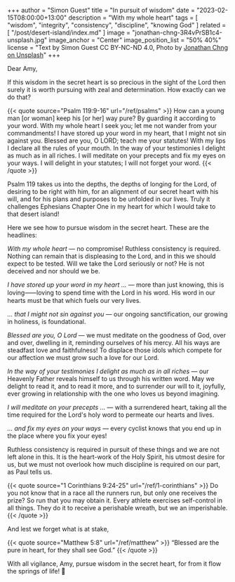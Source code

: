 +++
author = "Simon Guest"
title = "In pursuit of wisdom"
date = "2023-02-15T08:00:00+13:00"
description = "With my whole heart"
tags = [ "wisdom", "integrity", "consistency", "discipline", "knowing God" ]
related = [ "/post/desert-island/index.md" ]
image = "jonathan-chng-3R4vPrSB1c4-unsplash.jpg"
image_anchor = "Center"
image_position_list = "50% 40%"
license = "Text by Simon Guest CC BY-NC-ND 4.0, Photo by [Jonathan Chng on Unsplash](https://unsplash.com/photos/3R4vPrSB1c4)"
+++

Dear Amy,

If this wisdom in the secret heart is so precious in the sight of the Lord then surely it is worth pursuing with zeal and determination. How exactly can we do that?

{{< quote source="Psalm 119:9-16" url="/ref/psalms" >}}
How can a young man [or woman] keep his [or her] way pure? By guarding it according to your word.
With my whole heart I seek you; let me not wander from your commandments!
I have stored up your word in my heart, that I might not sin against you.
Blessed are you, O LORD; teach me your statutes!
With my lips I declare all the rules of your mouth.
In the way of your testimonies I delight as much as in all riches.
I will meditate on your precepts and fix my eyes on your ways.
I will delight in your statutes; I will not forget your word.
{{< /quote >}}

Psalm 119 takes us into the depths, the depths of longing for the Lord, of desiring to be right with him, for an alignment of our secret heart with his will, and for his plans and purposes to be unfolded in our lives. Truly it challenges Ephesians Chapter One in my heart for which I would take to that desert island!

Here we see how to pursue wisdom in the secret heart. These are the headlines:

_With my whole heart_ — no compromise! Ruthless consistency is required. Nothing can remain that is displeasing to the Lord, and in this we should expect to be tested. Will we take the Lord seriously or not? He is not deceived and nor should we be.

_I have stored up your word in my heart ..._ — more than just knowing, this is loving⸺loving to spend time with the Lord in his word. His word in our hearts must be that which fuels our very lives.

_... that I might not sin against you_ — our ongoing sanctification, our growing in holiness, is foundational.

_Blessed are you, O Lord_ — we must meditate on the goodness of God, over and over, dwelling in it, reminding ourselves of his mercy. All his ways are steadfast love and faithfulness! To displace those idols which compete for our affection we must grow such a love for our Lord.

_In the way of your testimonies I delight as much as in all riches_ — our Heavenly Father reveals himself to us through his written word. May we delight to read it, and to read it more, and to surrender our will to it, joyfully, ever growing in relationship with the one who loves us beyond imagining.

_I will meditate on your precepts ..._ — with a surrendered heart, taking all the time required for the Lord's holy word to permeate our hearts and lives.

_... and fix my eyes on your ways_ — every cyclist knows that you end up in the place where you fix your eyes!

Ruthless consistency is required in pursuit of these things and we are not left alone in this. It is the heart-work of the Holy Spirit, his utmost desire for us, but we must not overlook how much discipline is required on our part, as Paul tells us.

{{< quote source="1 Corinthians 9:24-25" url="/ref/1-corinthians" >}}
Do you not know that in a race all the runners run, but only one receives the prize? So run that you may obtain it. Every athlete exercises self-control in all things. They do it to receive a perishable wreath, but we an imperishable.
{{< /quote >}}

And lest we forget what is at stake,

{{< quote source="Matthew 5:8" url="/ref/matthew" >}}
“Blessed are the pure in heart, for they shall see God.”
{{< /quote >}}

With all vigilance, Amy, pursue wisdom in the secret heart, for from it flow the springs of life! 🙏
